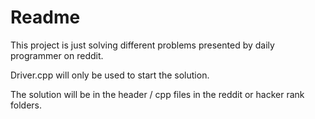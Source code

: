 # Readme

This project is just solving different problems presented by daily programmer on reddit.

Driver.cpp will only be used to start the solution. 

The solution will be in the header / cpp files in the reddit or hacker rank folders.